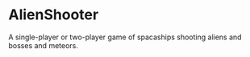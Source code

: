 # AlienShooter

A single-player or two-player game of spacaships shooting aliens and bosses and meteors.
